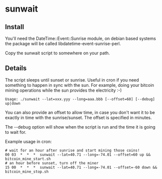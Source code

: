 # sunwait

## Install

You'll need the DateTime::Event::Sunrise module, on debian based systems the package will be called
libdatetime-event-sunrise-perl.

Copy the sunwait script to somewhere on your path.

## Details

The script sleeps until sunset or sunrise. Useful in cron if you need something to happen in sync with
the sun. For example, doing your bitcoin mining operations while the sun provides the electricity :-)

    Usage: ./sunwait --lat=xxx.yyy --long=aaa.bbb [--offset=60] [--debug] up|down

You can also provide an offset to allow time, in case you don't want it to be exactly in time with the 
sunrise/sunset. The offset is specified in minutes.

The --debug option will show when the script is run and the time it is going to wait for.

Example usage in cron:

    # wait for an hour after sunrise and start mining those coins!
    00 03  *  *  *  sunwait --lat=40.71 --long=-74.01 --offset=60 up && bitcoin_mine_start.sh
    # an hour before sunset, turn off the miner
    15 00  *  *  *  sunwait --lat=40.71 --long=-74.01 --offset=-60 down && bitcoin_mine_stop.sh
    
    

